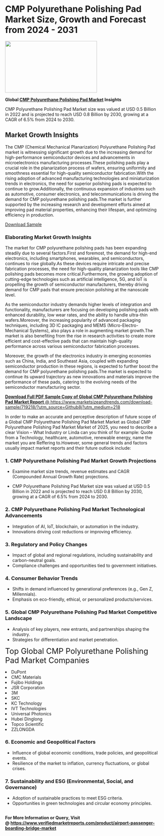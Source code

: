 <H1>CMP Polyurethane Polishing Pad Market Size, Growth and Forecast from 2024 - 2031</H1><img class="aligncenter size-medium wp-image-584254" src="https://thirdeyenews.in/wp-content/uploads/2024/09/Global-Market-Research-300x168.jpeg" alt="" width="300" height="168" /><p><strong>Global&nbsp;<a href="https://www.marketsizeandtrends.com/download-sample/719218/?utm_source=Github8j?utm_medium=218">CMP Polyurethane Polishing Pad Market</a> Insights</strong></p><p>CMP Polyurethane Polishing Pad Market size was valued at USD 0.5 Billion in 2022 and is projected to reach USD 0.8 Billion by 2030, growing at a CAGR of 6.5% from 2024 to 2030.</p><p><h2>Market Growth Insights</h2> <p>The CMP (Chemical Mechanical Planarization) Polyurethane Polishing Pad market is witnessing significant growth due to the increasing demand for high-performance semiconductor devices and advancements in microelectronics manufacturing processes.These polishing pads play a crucial role in the planarization process of wafers, ensuring uniformity and smoothness essential for high-quality semiconductor fabrication.With the rising adoption of advanced manufacturing technologies and miniaturization trends in electronics, the need for superior polishing pads is expected to continue to grow.Additionally, the continuous expansion of industries such as automotive, consumer electronics, and telecommunications is driving the demand for CMP polyurethane polishing pads.The market is further supported by the increasing research and development efforts aimed at improving pad material properties, enhancing their lifespan, and optimizing efficiency in production.</p> <p><a href="#">Download Sample</a></p> <h3>Elaborating Market Growth Insights</h3> <p>The market for CMP polyurethane polishing pads has been expanding steadily due to several factors.First and foremost, the demand for high-end electronics, including smartphones, wearables, and semiconductors, continues to rise globally.As these devices require intricate and precise fabrication processes, the need for high-quality planarization tools like CMP polishing pads becomes more critical.Furthermore, the growing adoption of cutting-edge technologies such as artificial intelligence, 5G, and IoT is propelling the growth of semiconductor manufacturers, thereby driving demand for CMP pads that ensure precision polishing at the nanoscale level.</p> <p>As the semiconductor industry demands higher levels of integration and functionality, manufacturers are focusing on developing polishing pads with enhanced durability, low wear rates, and the ability to handle ultra-thin wafers.Moreover, the increasing popularity of advanced packaging techniques, including 3D IC packaging and MEMS (Micro-Electro-Mechanical Systems), also plays a role in augmenting market growth.The market is also benefiting from the rise in research activities to create more efficient and cost-effective pads that can maintain high-quality performance across various semiconductor fabrication processes.</p> <p>Moreover, the growth of the electronics industry in emerging economies such as China, India, and Southeast Asia, coupled with expanding semiconductor production in these regions, is expected to further boost the demand for CMP polyurethane polishing pads.The market is expected to continue its upward trajectory as new innovations and materials improve the performance of these pads, catering to the evolving needs of the semiconductor manufacturing sector.</p> <p><a href="#"></p><p><span class=""><strong>Download Full PDF Sample Copy of Global CMP Polyurethane Polishing Pad Market Report</strong> @ <a href="https://www.marketsizeandtrends.com/download-sample/719218/?utm_source=Github8j?utm_medium=218" target="_blank">https://www.marketsizeandtrends.com/download-sample/719218/?utm_source=Github8j?utm_medium=218</a></span></p><p>In order to make an accurate and perceptive description of future scope of a Global&nbsp;CMP Polyurethane Polishing Pad Market Market as Global&nbsp;CMP Polyurethane Polishing Pad Market Market of 2025, you need to describe a clear Vision &ndash; What Industry or Linda can you think of for example: Quote from a Technology, healthcare, automotive, renewable energy, name the market you are Reffering to.However, some general trends and factors usually impact market reports and their future outlook include:</p><h3>1.&nbsp;<strong>CMP Polyurethane Polishing Pad Market Growth Projections</strong></h3><ul><li>Examine market size trends, revenue estimates and CAGR (Compounded Annual Growth Rate) projections.</li><li><p>CMP Polyurethane Polishing Pad Market size was valued at USD 0.5 Billion in 2022 and is projected to reach USD 0.8 Billion by 2030, growing at a CAGR of 6.5% from 2024 to 2030.</p></li></ul><h3>2.&nbsp;<strong>CMP Polyurethane Polishing Pad Market Technological Advancements</strong></h3><ul><li>Integration of AI, IoT, blockchain, or automation in the industry.</li><li>Innovations driving cost reductions or improving efficiency.</li></ul><h3>3.&nbsp;<strong>Regulatory and Policy Changes</strong></h3><ul><li>Impact of global and regional regulations, including sustainability and carbon-neutral goals.</li><li>Compliance challenges and opportunities tied to government initiatives.</li></ul><h3>4.&nbsp;<strong>Consumer Behavior Trends</strong></h3><ul><li>Shifts in demand influenced by generational preferences (e.g., Gen Z, Millennials).</li><li>Emphasis on eco-friendly, ethical, or personalized products/services.</li></ul><h3>5.&nbsp;<strong>Global CMP Polyurethane Polishing Pad Market Competitive Landscape</strong></h3><ul><li>Analysis of key players, new entrants, and partnerships shaping the industry.</li><li>Strategies for differentiation and market penetration.</li></ul><p data-pm-slice="1 1 []"><span style="color: inherit; font-family: inherit; font-size: 25px;">Top Global CMP Polyurethane Polishing Pad Market Companies</span></p><div class="" data-test-id=""><p><li>DuPont</li><li> CMC Materials</li><li> Fujibo Holdings</li><li> JSR Corporation</li><li> 3M</li><li> SKC</li><li> KC Technology</li><li> IVT Technologies</li><li> Universal Photonics</li><li> Hubei Dinglong</li><li> Topco Scientific</li><li> ZZLONGDA</li></p></div><h3>6.&nbsp;<strong>Economic and Geopolitical Factors</strong></h3><ul><li>Influence of global economic conditions, trade policies, and geopolitical events.</li><li>Resilience of the market to inflation, currency fluctuations, or global crises.</li></ul><h3>7.&nbsp;<strong>Sustainability and ESG (Environmental, Social, and Governance)</strong></h3><ul><li>Adoption of sustainable practices to meet ESG criteria.</li><li>Opportunities in green technologies and circular economy principles.</li></ul><h2><strong style="font-size: 14px;">For More Information or Query, Visit @&nbsp;</strong><a style="background-color: #ffffff; font-size: 14px;" href="https://www.marketsizeandtrends.com/report/cmp-polyurethane-polishing-pad-market/" target="_blank">https://www.verifiedmarketreports.com/product/airport-passenger-boarding-bridge-market</a></h2>